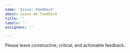 ```yaml
---
name: 'Issue: Feedback'
about: Leave me feedback
title: ''
labels: ''
assignees: ''

---
```


Please leave constructive, critical, and actionable feedback.
